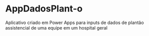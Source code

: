 # AppDadosPlant-o
Aplicativo criado em Power Apps para inputs de dados de plantão assistencial de uma equipe em um hospital geral 
